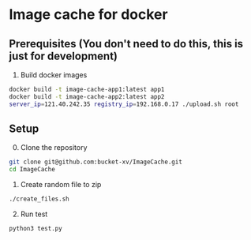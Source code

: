 # Image cache for docker

## Prerequisites (You don't need to do this, this is just for development)

1. Build docker images
```bash
docker build -t image-cache-app1:latest app1
docker build -t image-cache-app2:latest app2
server_ip=121.40.242.35 registry_ip=192.168.0.17 ./upload.sh root
```

## Setup

0. Clone the repository
```bash
git clone git@github.com:bucket-xv/ImageCache.git
cd ImageCache
```

1. Create random file to zip
```bash
./create_files.sh
```

2. Run test
```bash
python3 test.py
```



